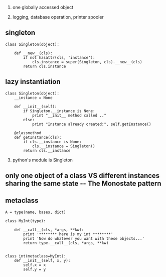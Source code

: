 1. one globally accessed object

2. logging, database operation, printer spooler

## singleton

```
class Singleton(object):

    def __new__(cls):
        if not hasattr(cls, 'instance'):
            cls.instance = super(Singleton, cls).__new__(cls)
        return cls.instance
```

## lazy instantiation

```
class Singleton(object):
    __instance = None

    def __init__(self):
        if Singleton.__instance is None:
            print "__init__ method called .."
        else:
            print "Instance already created:", self.getInstance()

    @classmethod
    def getInstance(cls):
        if cls.__instance is None:
            cls.__instance = Singleton()
        return cls.__instance
```

3. python's module is Singleton


## only one object of a class VS different instances sharing the same state -- The Monostate pattern

## metaclass 

```
A = type(name, bases, dict)
```

```
class MyInt(type):

    def __call__(cls, *args, **kw):
        print '******** here is my int ********'
        print 'Now do whatever you want with these objects...'
        return type.__call__(cls, *args, **kw)


class int(metaclass=MyInt):
    def __init__(self, x, y):
        self.x = x
        self.y = y
```
